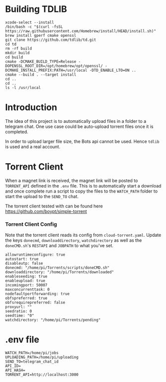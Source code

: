 # Building TDLIB

```
xcode-select --install
/bin/bash -c "$(curl -fsSL https://raw.githubusercontent.com/Homebrew/install/HEAD/install.sh)"
brew install gperf cmake openssl
git clone https://github.com/tdlib/td.git
cd td
rm -rf build
mkdir build
cd build
cmake -DCMAKE_BUILD_TYPE=Release -DOPENSSL_ROOT_DIR=/opt/homebrew/opt/openssl/ -DCMAKE_INSTALL_PREFIX:PATH=/usr/local -DTD_ENABLE_LTO=ON ..
cmake --build . --target install
cd ..
cd ..
ls -l /usr/local
```

# Introduction

The idea of this project is to automatically upload files in a folder to a telegram chat. One use case could be auto-upload torrent files once it is completed.

In order to upload larger file size, the Bots api cannot be used. Hence `tdlib` is used and a real account.

# Torrent Client

When a magnet link is received, the magnet link will be posted to `TORRENT_API` defined in the `.env` file. This is to automatically start a download and once complete run a script to copy the files to the `WATCH_PATH` folder to start the upload to the `SEND_TO` chat.

The torrent client tested with can be found here https://github.com/boypt/simple-torrent

### Torrent Client Config

Note that the torrent client reads its config from `cloud-torrent.yaml`.
Update the keys `donecmd`, `downloaddirectory`, `watchdirectory` as well as the `doneCMD.sh`'s `RESTAPI` and `JOBPATH` to what you've set.

```
allowruntimeconfigure: true
autostart: true
disableutp: false
donecmd: "/home/pi/Torrents/scripts/doneCMD.sh"
downloaddirectory: "/home/pi/Torrents/downloaded"
enableseeding: true
enableupload: true
incomingport: 50007
maxconcurrenttask: 0
nodefaultportforwarding: true
obfspreferred: true
obfsrequirepreferred: false
proxyurl: ""
seedratio: 0
seedtime: "0"
watchdirectory: "/home/pi/Torrents/pending"
```

# .env file

```
WATCH_PATH=/home/pi/jobs
UPLOADING_PATH=/home/pi/uploading
SEND_TO=telegram_chat_id
API_ID=
API_HASH=
TORRENT_API=http://localhost:3000
```
